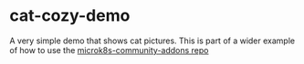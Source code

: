 # cat-cozy-demo

A very simple demo that shows cat pictures. 
This is part of a wider example of how to use the [microk8s-community-addons repo](https://github.com/AlexsJones/microk8s-community-addons)

